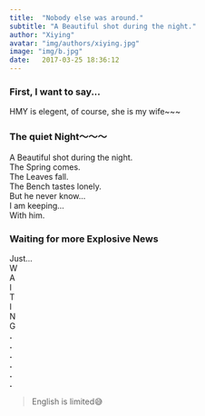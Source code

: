 ```yaml
---
title:  "Nobody else was around."
subtitle: "A Beautiful shot during the night."
author: "Xiying"
avatar: "img/authors/xiying.jpg"
image: "img/b.jpg"
date:   2017-03-25 18:36:12
---
```


### First, I want to say...
HMY is elegent, of course, she is my wife~~~ 

### The quiet Night～～～
A Beautiful shot during the night.  
The Spring comes.  
The Leaves fall.  
The Bench tastes lonely.  
But he never know...  
I am keeping...  
With him.


### Waiting for more Explosive News
Just...   
W   
A  
I  
T  
I  
N  
G  
__.__  
__.__    
__.__    
__.__    
__.__    
__.__    
>English is limited😅